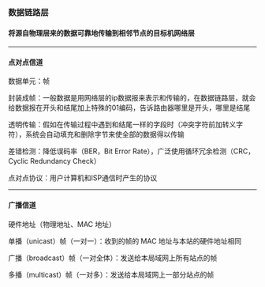### 数据链路层
#### 将源自物理层来的数据可靠地传输到相邻节点的目标机网络层 

---
#### 点对点信道
数据单元：帧  

封装成帧：一般数据是用网络层的ip数据报来表示和传输的，在数据链路层，就会给数据报在开头和结尾加上特殊的01编码，告诉路由器哪里是开头，哪里是结尾  

透明传输：假如在传输过程中遇到和结尾一样的字段时（冲突字符前加转义字符），系统会自动填充和删除字节来使全部的数据得以传输  

差错检测：降低误码率（BER，Bit Error Rate），广泛使用循环冗余检测（CRC，Cyclic Redundancy Check）  

点对点协议：用户计算机和ISP通信时产生的协议

---

#### 广播信道
硬件地址（物理地址、MAC 地址）  

单播（unicast）帧（一对一）：收到的帧的 MAC 地址与本站的硬件地址相同  

广播（broadcast）帧（一对全体）：发送给本局域网上所有站点的帧  

多播（multicast）帧（一对多）：发送给本局域网上一部分站点的帧  
